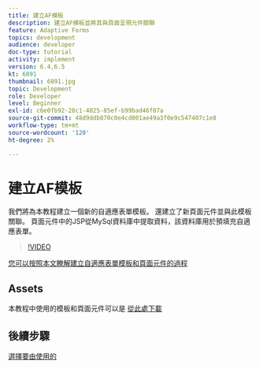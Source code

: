 ```yaml
---
title: 建立AF模板
description: 建立AF模板並將其與頁面呈現元件關聯
feature: Adaptive Forms
topics: development
audience: developer
doc-type: tutorial
activity: implement
version: 6.4,6.5
kt: 6891
thumbnail: 6891.jpg
topic: Development
role: Developer
level: Beginner
exl-id: c6e0fb92-28c1-4025-85ef-b99bad46f07a
source-git-commit: 48d9ddb870c0e4cd001ae49a3f0e9c547407c1e8
workflow-type: tm+mt
source-wordcount: '120'
ht-degree: 2%

---
```


# 建立AF模板

我們將為本教程建立一個新的自適應表單模板。 還建立了新頁面元件並與此模板關聯。 頁面元件中的JSP從MySql資料庫中提取資料，該資料庫用於預填充自適應表單。


>[!VIDEO](https://video.tv.adobe.com/v/27828?quality=12&learn=on)

[您可以按照本文瞭解建立自適應表單模板和頁面元件的過程](https://experienceleague.adobe.com/docs/experience-manager-learn/forms/storing-and-retrieving-form-data/part5.html?lang=en#storing-and-retrieving-form-data)


## Assets

本教程中使用的模板和頁面元件可以是 [從此處下載](assets/sign-multiple-forms-template.zip)

## 後續步驟

[選擇要由使用的](./create-initial-form.md)
